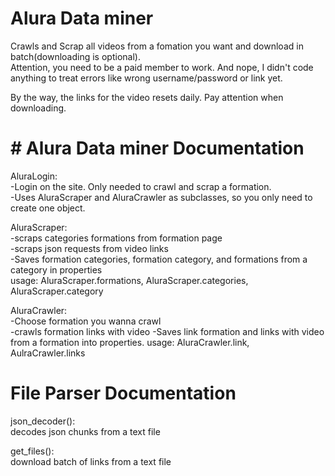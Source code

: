 # Alura Data miner
Crawls and Scrap all videos from a fomation you want and download in batch(downloading is optional).  
Attention, you need to be a paid member to work. And nope, I didn't code anything to treat errors like wrong username/password or link yet.

By the way, the links for the video resets daily. Pay attention when downloading.

# # Alura Data miner Documentation
AluraLogin:  
-Login on the site. Only needed to crawl and scrap a formation.  
-Uses AluraScraper and AluraCrawler as subclasses, so you only need to create one object.
  
AluraScraper:  
-scraps categories formations from formation page  
-scraps json requests from video links  
-Saves formation categories, formation category, and formations from a category in properties  
usage: AluraScraper.formations, AluraScraper.categories, AluraScraper.category 

AluraCrawler:  
-Choose formation you wanna crawl  
-crawls formation links with video
-Saves link formation and links with video from a formation into properties.
usage: AluraCrawler.link, AulraCrawler.links


# File Parser Documentation
json_decoder():  
  decodes json chunks from a text file
 
get_files():  
  download batch of links from a text file
